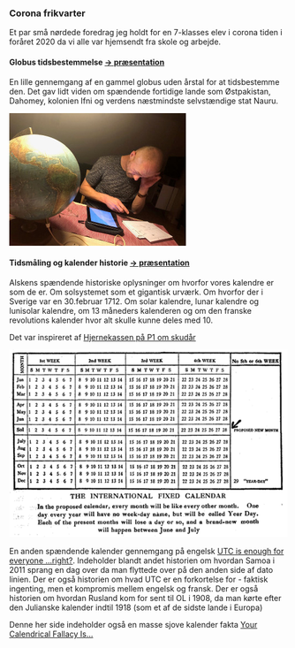 ### Corona frikvarter

Et par små nørdede foredrag jeg holdt for en 7-klasses elev i corona tiden i foråret 2020 da vi alle var hjemsendt fra skole og arbejde.

#### Globus tidsbestemmelse [-> præsentation](./globus/globus.pdf)

En lille gennemgang af en gammel globus uden årstal for at tidsbestemme den. Det gav lidt viden om spændende fortidige lande som Østpakistan, Dahomey, kolonien Ifni og verdens næstmindste selvstændige stat Nauru.

[![Globus tidsbestemmelse](./globus/images/02-nerd.jpg "Globus tidsbestemmelse")](./globus/globus.pdf)

#### Tidsmåling og kalender historie [-> præsentation](./kalender/kalender.pdf)

Alskens spændende historiske oplysninger om hvorfor vores kalendre er som de er. Om solsystemet som et gigantisk urværk. Om hvorfor der i Sverige var en 30.februar 1712. Om solar kalendre, lunar kalendre og lunisolar kalendre, om 13 måneders kalenderen og om den franske revolutions kalender hvor alt skulle kunne deles med 10.

Det var inspireret af [Hjernekassen på P1 om skudår](https://www.dr.dk/radio/p1/hjernekassen-pa-p1/hjernekassen-pa-p1-2016-02-29)

[![Kalender historie](./kalender/images/02-13months.png "Kalender historie")](./kalender/kalender.pdf)

En anden spændende kalender gennemgang på engelsk [UTC is enough for everyone ...right?](https://zachholman.com/talk/utc-is-enough-for-everyone-right). Indeholder blandt andet historien om hvordan Samoa i 2011 sprang en dag over da man flyttede over på den anden side af dato linien. Der er også historien om hvad UTC er en forkortelse for - faktisk ingenting, men et kompromis mellem engelsk og fransk. Der er også historien om hvordan Rusland kom for sent til OL i 1908, da man kørte efter den Julianske kalender indtil 1918 (som et af de sidste lande i Europa)

Denne her side indeholder også en masse sjove kalender fakta [Your Calendrical Fallacy Is...](https://yourcalendricalfallacyis.com/)
